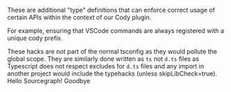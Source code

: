 These are additional "type" definitions that can enforce correct usage of certain APIs within the context of our Cody plugin.

For example, ensuring that VSCode commands are always registered with a unique cody prefix.

These hacks are not part of the normal tsconfig as they would pollute the global scope. They are similarly done written as `ts` not `d.ts` files as Typescript does not respect excludes for `d.ts` files and any import in another project would include the typehacks (unless skipLibCheck=true).
Hello Sourcegraph!
Goodbye
